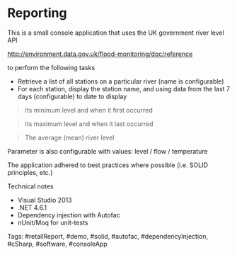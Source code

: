 # Reporting

This is a small console application that uses the UK government river level API 

http://environment.data.gov.uk/flood-monitoring/doc/reference

to perform the following tasks

- Retrieve a list of all stations on a particular river (name is configurable)
- For each station, display the station name, and using data from the last 7 days (configurable) to date to display

> Its minimum level and when it first occurred

> Its maximum level and when it last occurred

> The average (mean) river level

Parameter is also configurable with values: level / flow / temperature

The application adhered to best practices where possible (i.e. SOLID principles, etc.)

Technical notes
- Visual Studio 2013
- .NET 4.6.1
- Dependency injection with Autofac
- nUnit/Moq for unit-tests

Tags: #retailReport, #demo, #solid, #autofac, #dependencyInjection, #cSharp, #software, #consoleApp

